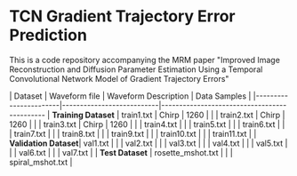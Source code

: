 # TCN Gradient Trajectory Error Prediction
This is a code repository accompanying the MRM paper "Improved Image Reconstruction and Diffusion Parameter Estimation Using a Temporal Convolutional Network Model of Gradient Trajectory Errors"

| Dataset               | Waveform file             | Waveform Description      |   Data Samples |
|-----------------------|---------------------------|---------------------------------------------
| **Training Dataset**  | train1.txt                | Chirp                     |      1260      |
|                       | train2.txt                | Chirp                     |      1260      |
|                       | train3.txt                | Chirp                     |      1260      |
|                       | train4.txt                |
|                       | train5.txt                |
|                       | train6.txt                |
|                       | train7.txt                |
|                       | train8.txt                |
|                       | train9.txt                |
|                       | train10.txt               |
|                       | train11.txt               |
| **Validation Dataset**| val1.txt                  |
|                       | val2.txt                  |
|                       | val3.txt                  |
|                       | val4.txt                  |
|                       | val5.txt                  |
|                       | val6.txt                  |
|                       | val7.txt                  |
| **Test Dataset**      | rosette_mshot.txt         |
|                       | spiral_mshot.txt          |
